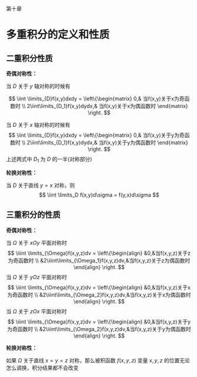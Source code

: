 第十章

# 多重积分的定义和性质



## 二重积分性质

**奇偶对称性：**

当 $D$ 关于 $y$ 轴对称的时候有

$$
\iint \limits_{D}f(x,y)dxdy = \left\{\begin{matrix} 
0,& 当f(x,y)关于x为奇函数时 \\
2\iint\limits_{D_1}f(x,y)dydx,& 当f(x,y)关于x为偶函数时
\end{matrix} \right.
$$

当 $D$ 关于 $x$ 轴对称的时候有
$$
\iint \limits_{D}f(x,y)dxdy = \left\{\begin{matrix} 
0,& 当f(x,y)关于y为奇函数时 \\
2\iint\limits_{D_1}f(x,y)dydx,& 当f(x,y)关于y为偶函数时
\end{matrix} \right.
$$
上述两式中 $D_1$ 为 $D$ 的一半(对称部分)



**轮换对称性：**

当 $D$ 关于直线 $y=x$ 对称，则
$$
\iint \limits_D f(x,y)d\sigma = f(y,x)d\sigma
$$


## 三重积分的性质

**奇偶对称性：**

当 $\Omega$ 关于 $xOy$ 平面对称时
$$
\iiint \limits_{\Omega}f(x,y,z)dv = \left\{\begin{align} 
&0,&当f(x,y,z)关于z为奇函数时 \\
&2\iiint\limits_{\Omega_1}f(x,y,z)dv,&当f(x,y,z)关于z为偶函数时
\end{align} \right.
$$
当 $\Omega$ 关于 $yOz$ 平面对称时
$$
\iiint \limits_{\Omega}f(x,y,z)dv = \left\{\begin{align} 
&0,&当f(x,y,z)关于x为奇函数时 \\
&2\iiint\limits_{\Omega_2}f(x,y,z)dv,&当f(x,y,z)关于x为偶函数时
\end{align} \right.
$$
当 $\Omega$ 关于 $zOx$ 平面对称时
$$
\iiint \limits_{\Omega}f(x,y,z)dv = \left\{\begin{align} 
&0,&当f(x,y,z)关于y为奇函数时 \\
&2\iiint\limits_{\Omega_2}f(x,y,z)dv,&当f(x,y,z)关于y为偶函数时
\end{align} \right.
$$


**轮换对称性：**

如果 $\Omega$ 关于直线 $x=y=z$ 对称，那么被积函数 $f(x,y,z)$ 变量 $x,y,z$ 的位置无论怎么调换，积分结果都不会改变

